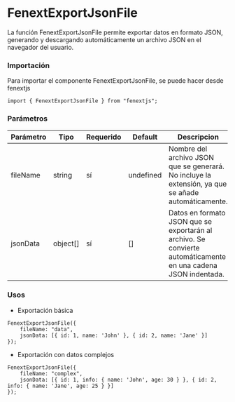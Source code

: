 # FenextExportJsonFile

La función FenextExportJsonFile permite exportar datos en formato JSON, generando y descargando automáticamente un archivo JSON en el navegador del usuario.

### Importación

Para importar el componente FenextExportJsonFile, se puede hacer desde fenextjs

```tsx copy
import { FenextExportJsonFile } from "fenextjs";
```

### Parámetros

| Parámetro | Tipo | Requerido | Default | Descripcion |
| --------- | ---- | --------- | ------- | ----------- |
| fileName | string | sí | undefined | Nombre del archivo JSON que se generará. No incluye la extensión, ya que se añade automáticamente. |
| jsonData | object[] | sí | [] | Datos en formato JSON que se exportarán al archivo. Se convierte automáticamente en una cadena JSON indentada. |
### Usos

- Exportación básica

```tsx copy
FenextExportJsonFile({ 
    fileName: "data", 
    jsonData: [{ id: 1, name: 'John' }, { id: 2, name: 'Jane' }] 
});
```

- Exportación con datos complejos

```tsx copy
FenextExportJsonFile({ 
    fileName: "complex", 
    jsonData: [{ id: 1, info: { name: 'John', age: 30 } }, { id: 2, info: { name: 'Jane', age: 25 } }] 
});
```

